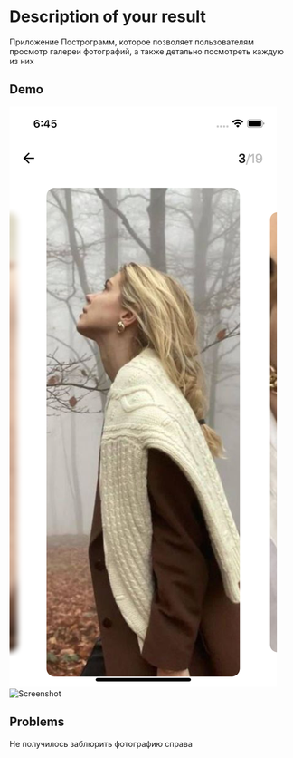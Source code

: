 # Description of your result
Приложение  Построграмм, которое позволяет пользователям просмотр галереи фотографий, а также детально посмотреть каждую из них 


## Demo
![Screenshot](simulator_screenshot_5BA23260-4F40-4901-81CA-5042DF9A5970.png)
![Screenshot](simulator_screenshot_82FEF916-62EC-4252-9F91-EFB4933594F0.png)

## Problems
Не получилось заблюрить фотографию справа

